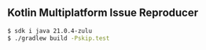 Kotlin Multiplatform Issue Reproducer
----------

```Bash
$ sdk i java 21.0.4-zulu
$ ./gradlew build -Pskip.test
```
